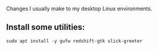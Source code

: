 Changes I usually make to my desktop Linux environments.


## Install some utilities:
```
sudo apt install -y gufw redshift-gtk slick-greeter
```
